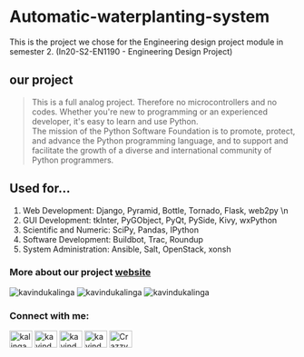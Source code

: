 # Automatic-waterplanting-system
 This is the project we chose for the Engineering design project module in semester 2. (In20-S2-EN1190 - Engineering Design Project)
 
## our project 

>This is a full analog project. 
>Therefore no microcontrollers and no codes. 
>Whether you're new to programming or an experienced developer, it's easy to learn and use Python.  
>The mission of the Python Software Foundation is to promote, protect, and advance the Python programming language, and to support and facilitate the growth of a diverse and international community of Python programmers.  

## Used for…
1. Web Development: Django, Pyramid, Bottle, Tornado, Flask, web2py \n
2. GUI Development: tkInter, PyGObject, PyQt, PySide, Kivy, wxPython
3. Scientific and Numeric: SciPy, Pandas, IPython
4. Software Development: Buildbot, Trac, Roundup
5. System Administration: Ansible, Salt, OpenStack, xonsh

### More about our project [website](https://www.python.org/)


<!-- shields.io -->
<p align="left"> <img src="https://img.shields.io/github/languages/count/kavindukalinga/Automatic-waterplanting-system
" alt="kavindukalinga" /> <img src="https://img.shields.io/github/languages/top/kavindukalinga/Automatic-waterplanting-system
" alt="kavindukalinga" /> <img src="https://img.shields.io/github/last-commit/kavindukalinga/Automatic-waterplanting-system
" alt="kavindukalinga" /></a> </p>

<h3 align="left">Connect with me:</h3>
<p align="left">
<!---
All this should be 
commented out
<a href="https://twitter.com/KalingaKavindu" target="blank"><img align="center" src="https://raw.githubusercontent.com/rahuldkjain/github-profile-readme-generator/master/src/images/icons/Social/twitter.svg" alt="kavindukalinga" height="30" width="40" /></a>
-->
<a href="https://www.linkedin.com/in/kalingachandrasiri" target="blank"><img align="center" src="https://raw.githubusercontent.com/rahuldkjain/github-profile-readme-generator/master/src/images/icons/Social/linked-in-alt.svg" alt="kalingachandrasiri" height="30" width="40" /></a>
<a href="https://stackoverflow.com/users/16277941/kavindu-kalinga" target="blank"><img align="center" src="https://raw.githubusercontent.com/rahuldkjain/github-profile-readme-generator/master/src/images/icons/Social/stack-overflow.svg" alt="kavindu-kalinga" height="30" width="40" /></a>
<a href="https://www.facebook.com/kavindu.kalinga" target="blank"><img align="center" src="https://raw.githubusercontent.com/rahuldkjain/github-profile-readme-generator/master/src/images/icons/Social/facebook.svg" alt="kavindu.kalinga" height="30" width="40" /></a>
<a href="https://www.instagram.com/kavindu_kalinga" target="blank"><img align="center" src="https://raw.githubusercontent.com/rahuldkjain/github-profile-readme-generator/master/src/images/icons/Social/instagram.svg" alt="kavindu_kalinga" height="30" width="40" /></a>
<!-- <a href="https://www.youtube.com/c/uckvw2mrlhn_qxktjxyzahzw" target="blank"><img align="center" src="https://raw.githubusercontent.com/rahuldkjain/github-profile-readme-generator/master/src/images/icons/Social/youtube.svg" alt="uckvw2mrlhn_qxktjxyzahzw" height="30" width="40" /></a> -->
<a href="https://discord.gg/CrazzyHawK#8536" target="blank"><img align="center" src="https://raw.githubusercontent.com/rahuldkjain/github-profile-readme-generator/master/src/images/icons/Social/discord.svg" alt="CrazzyHawK#8536" height="30" width="40" /></a>
</p>
